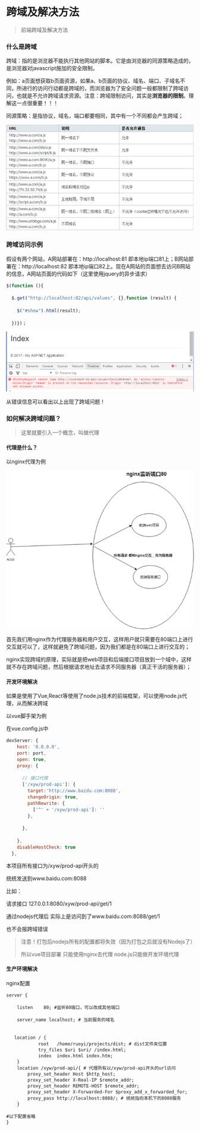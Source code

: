 # 跨域及解决方法

> 前端跨域及解决方法

### 什么是跨域

跨域：指的是浏览器不能执行其他网站的脚本。它是由浏览器的同源策略造成的，是浏览器对javascript施加的安全限制。

例如：a页面想获取b页面资源，如果a、b页面的协议、域名、端口、子域名不同，所进行的访问行动都是跨域的，而浏览器为了安全问题一般都限制了跨域访问，也就是不允许跨域请求资源。注意：跨域限制访问，其实是**浏览器的限制**。理解这一点很重要！！！

同源策略：是指协议，域名，端口都要相同，其中有一个不同都会产生跨域；

![img](image/9487719-d9eb2035e204d817.png)

### 跨域访问示例

假设有两个网站，A网站部署在：http://localhost:81 即本地ip端口81上；B网站部署在：http://localhost:82 即本地ip端口82上。现在A网站的页面想去访问B网站的信息，A网站页面的代码如下（这里使用jquery的异步请求）

```javascript
$(function (){

  $.get("http://localhost:82/api/values", {},function (result) {

    $("#show").html(result);

  })})；
```

![img](image/9487719-37852d7e52a95f8a.png)

从错误信息可以看出以上出现了跨域问题！

### 如何解决跨域问题？

> 这里就要引入一个概念，叫做代理

#### 代理是什么？

以nginx代理为例

![img](image/9487719-bcddb4ac905f055a.png)

首先我们用nginx作为代理服务器和用户交互，这样用户就只需要在80端口上进行交互就可以了，这样就避免了跨域问题，因为我们都是在80端口上进行交互的；

nginx实现跨域的原理，实际就是把web项目和后端接口项目放到一个域中，这样就不存在跨域问题，然后根据请求地址去请求不同服务器（真正干活的服务器）；



#### 开发环境解决

如果是使用了Vue,React等使用了node.js技术的前端框架，可以使用node.js代理，从而解决跨域

以vue脚手架为例

在vue.config.js中

```javascript
devServer: {
    host: '0.0.0.0',
    port: port,
    open: true,
    proxy: {

      // 接口代理
      ['/xyw/prod-api']: {
        target:'http://www.baidu.com:8088',
        changeOrigin: true,
        pathRewrite: {
          ['^' + '/xyw/prod-api']: ''
        },

      },

    },
    disableHostCheck: true
  },
```

本项目所有接口为/xyw/prod-api开头的

统统发送到www.baidu.com:8088

比如：

请求接口 127.0.0.1:8080/xyw/prod-api/get/1

通过nodejs代理后  实际上是访问到了www.baidu.com:8088/get/1

也不会报跨域错误

> 注意！打包后nodejs所有的配置都将失效（因为打包之后就没有Nodejs了）
>
> 所以vue项目部署  只能使用nginx去代理  node.js只能做开发环境代理

#### 生产环境解决

nginx配置

```nginx
server {

    listen    80; #监听80端口，可以改成其他端口

    server_name localhost; # 当前服务的域名


   location / {
            root   /home/ruoyi/projects/dist; # dist文件夹位置
			try_files $uri $uri/ /index.html;
            index  index.html index.htm;
    }
    location /xyw/prod-api/{ # 代理所有以/xyw/prod-api开头的url访问
        proxy_set_header Host $http_host;
        proxy_set_header X-Real-IP $remote_addr;
        proxy_set_header REMOTE-HOST $remote_addr;
        proxy_set_header X-Forwarded-For $proxy_add_x_forwarded_for;
        proxy_pass http://localhost:8088/; # 统统指向本机下的8080服务
    }

#以下配置省略
}
```

